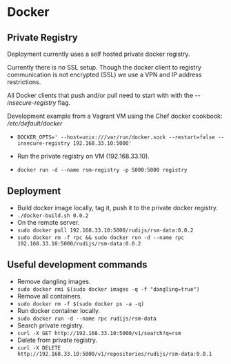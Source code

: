 # Docker

## Private Registry

Deployment currently uses a self hosted private docker registry.

Currently there is no SSL setup. Though the docker client to registry communication
is not encrypted (SSL) we use a VPN and IP address restrictions.

All Docker clients that push and/or pull need to start with with the *--insecure-registry* flag.

Development example from a Vagrant VM using the Chef docker cookbook: */etc/default/docker*

- `DOCKER_OPTS=' --host=unix:///var/run/docker.sock --restart=false --insecure-registry 192.168.33.10:5000'`

- Run the private registry on VM (192.168.33.10).
- `docker run -d --name rsm-registry -p 5000:5000 registry`

## Deployment

- Build docker image locally, tag it, push it to the private docker registry.
- `./docker-build.sh 0.0.2`
- On the remote server.
- `sudo docker pull 192.168.33.10:5000/rudijs/rsm-data:0.0.2`
- `sudo docker rm -f rpc && sudo docker run -d --name rpc 192.168.33.10:5000/rudijs/rsm-data:0.0.2`

## Useful development commands

- Remove dangling images.
- `sudo docker rmi $(sudo docker images -q -f "dangling=true")`
- Remove all containers.
- `sudo docker rm -f $(sudo docker ps -a -q)`
- Run docker container locally.
- `sudo docker run -d --name rpc rudijs/rsm-data`
- Search private registry.
- `curl -X GET http://192.168.33.10:5000/v1/search?q=rsm`
- Delete from private registry.
- `curl -X DELETE http://192.168.33.10:5000/v1/repositories/rudijs/rsm-data:0.0.1`
